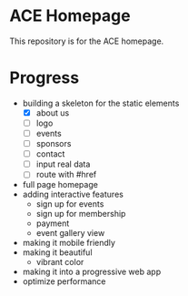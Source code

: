 # ACE Homepage
This repository is for the ACE homepage.

# Progress
- building a skeleton for the static elements
  - [x] about us
  - [ ] logo
  - [ ] events
  - [ ] sponsors
  - [ ] contact
  - [ ] input real data
  - [ ] route with #href
- full page homepage
- adding interactive features
  - sign up for events
  - sign up for membership
  - payment
  - event gallery view
- making it mobile friendly
- making it beautiful
  - vibrant color
- making it into a progressive web app
- optimize performance